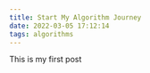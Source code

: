 ```yaml
---
title: Start My Algorithm Journey
date: 2022-03-05 17:12:14
tags: algorithms
---
```


This is my first post 
